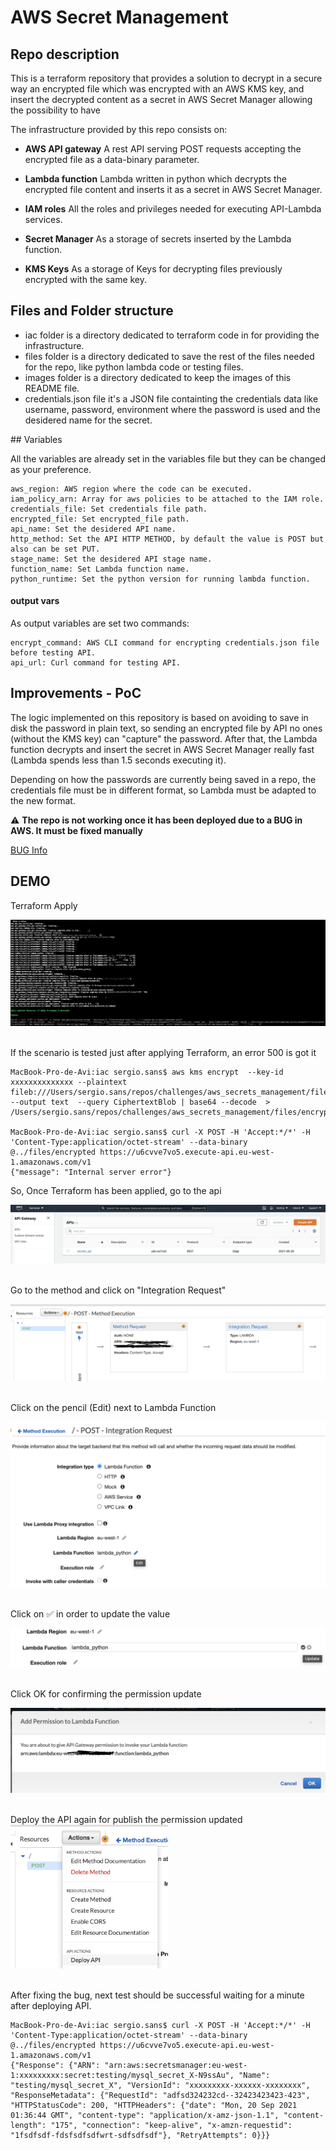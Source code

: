 # AWS Secret Management

## Repo description

This is a terraform repository that provides a solution to decrypt in a secure way an encrypted file which was encrypted with an AWS KMS key, and insert the decrypted content as a secret in AWS Secret Manager allowing the possibility to have

The infrastructure provided by this repo consists on:

- <b>AWS API gateway</b> A rest API serving POST requests accepting the encrypted file as a data-binary parameter.

- <b>Lambda function</b> Lambda written in python which decrypts the encrypted file content and inserts it as a secret in AWS Secret Manager.

- <b>IAM roles</b> All the roles and privileges needed for executing API-Lambda services.

- <b>Secret Manager</b> As a storage of secrets inserted by the Lambda function.

- <b>KMS Keys</b> As a storage of Keys for decrypting files previously encrypted with the same key.


## Files and Folder structure
 - iac folder is a directory dedicated to terraform code in for providing the infrastructure.
 - files folder is a directory dedicated to save the rest of the files needed for the repo, like python lambda code or testing files.
 - images folder is a directory dedicated to keep the images of this README file.
 - credentials.json file it's a JSON file containting the credentials data like username, password, environment where the password is used and the desidered name for the secret.

## Variables

All the variables are already set in the variables file but they can be changed as your preference.

```
aws_region: AWS region where the code can be executed.
iam_policy_arn: Array for aws policies to be attached to the IAM role.
credentials_file: Set credentials file path.
encrypted_file: Set encrypted_file path.
api_name: Set the desidered API name.
http_method: Set the API HTTP METHOD, by default the value is POST but also can be set PUT.
stage_name: Set the desidered API stage name.
function_name: Set Lambda function name.
python_runtime: Set the python version for running lambda function.
```

#### output vars
As output variables are set two commands:
```
encrypt_command: AWS CLI command for encrypting credentials.json file before testing API.
api_url: Curl command for testing API.

```

## Improvements - PoC

The logic implemented on this repository is based on avoiding to save in disk the password in plain text, so sending an encrypted file by API no ones (without the KMS key) can "capture" the password. After that, the Lambda function decrypts and insert the secret in AWS Secret Manager really fast (Lambda spends less than 1.5 seconds executing it).

Depending on how the passwords are currently being saved in a repo, the credentials file must be in different format, so Lambda must be adapted to the new format.

 :warning: **The repo is not working once it has been deployed due to a BUG in AWS. It must be fixed manually**

 [BUG Info](https://github.com/krisgholson/serverless-thumbnail)

## DEMO

Terraform Apply

<img src="./images/apply.png" alt="Apply" />
<br/><br/>

If the scenario is tested just after applying Terraform, an error 500 is got it

```
MacBook-Pro-de-Avi:iac sergio.sans$ aws kms encrypt  --key-id xxxxxxxxxxxxxx --plaintext fileb:///Users/sergio.sans/repos/challenges/aws_secrets_management/files/credentials.json --output text  --query CiphertextBlob | base64 --decode  > /Users/sergio.sans/repos/challenges/aws_secrets_management/files/encrypted

MacBook-Pro-de-Avi:iac sergio.sans$ curl -X POST -H 'Accept:*/*' -H 'Content-Type:application/octet-stream' --data-binary @../files/encrypted https://u6cvve7vo5.execute-api.eu-west-1.amazonaws.com/v1
{"message": "Internal server error"}
```

So, Once Terraform has been applied, go to the api

<img src="./images/api.png" alt="Apply" />
<br/><br/>

Go to the method and click on "Integration Request"

<img src="./images/method.png" alt="Method" />
<br/><br/>

Click on the pencil (Edit) next to Lambda Function

<img src="./images/edit.png" alt="Edit" />
<br/><br/>

Click on :white_check_mark: in order to update the value

<img src="./images/update.png" alt="update" />
<br/><br/>

Click OK for confirming the permission update

<img src="./images/permission.png" alt="Permission" />
<br/><br/>

Deploy the API again for publish the permission updated
<img src="./images/deploy.png" alt="Deploy" width="50%"/>
<br/><br/>

After fixing the bug, next test should be successful waiting for a minute after deploying API.

```
MacBook-Pro-de-Avi:iac sergio.sans$ curl -X POST -H 'Accept:*/*' -H 'Content-Type:application/octet-stream' --data-binary @../files/encrypted https://u6cvve7vo5.execute-api.eu-west-1.amazonaws.com/v1
{"Response": {"ARN": "arn:aws:secretsmanager:eu-west-1:xxxxxxxxx:secret:testing/mysql_secret_X-N9ssAu", "Name": "testing/mysql_secret_X", "VersionId": "xxxxxxxxx-xxxxxx-xxxxxxxx", "ResponseMetadata": {"RequestId": "adfsd324232cd--32423423423-423", "HTTPStatusCode": 200, "HTTPHeaders": {"date": "Mon, 20 Sep 2021 01:36:44 GMT", "content-type": "application/x-amz-json-1.1", "content-length": "175", "connection": "keep-alive", "x-amzn-requestid": "1fsdfsdf-fdsfsdfsdfwrt-sdfsdfsdf"}, "RetryAttempts": 0}}}
```

